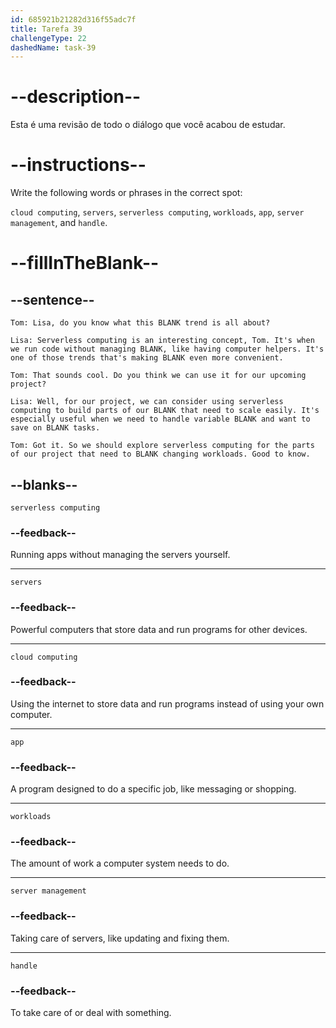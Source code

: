 ```yaml
---
id: 685921b21282d316f55adc7f
title: Tarefa 39
challengeType: 22
dashedName: task-39
---
```


<!-- REVIEW -->

# --description--

Esta é uma revisão de todo o diálogo que você acabou de estudar.

# --instructions--

Write the following words or phrases in the correct spot:

`cloud computing`, `servers`, `serverless computing`, `workloads`, `app`, `server management`, and `handle`.

# --fillInTheBlank--

## --sentence--

`Tom: Lisa, do you know what this BLANK trend is all about?`

`Lisa: Serverless computing is an interesting concept, Tom. It's when we run code without managing BLANK, like having computer helpers. It's one of those trends that's making BLANK even more convenient.`

`Tom: That sounds cool. Do you think we can use it for our upcoming project?`

`Lisa: Well, for our project, we can consider using serverless computing to build parts of our BLANK that need to scale easily. It's especially useful when we need to handle variable BLANK and want to save on BLANK tasks.`

`Tom: Got it. So we should explore serverless computing for the parts of our project that need to BLANK changing workloads. Good to know.`

## --blanks--

`serverless computing`

### --feedback--

Running apps without managing the servers yourself.

---

`servers`

### --feedback--

Powerful computers that store data and run programs for other devices.

---

`cloud computing`

### --feedback--

Using the internet to store data and run programs instead of using your own computer.

---

`app`

### --feedback--

A program designed to do a specific job, like messaging or shopping.

---

`workloads`

### --feedback--

The amount of work a computer system needs to do.

---

`server management`

### --feedback--

Taking care of servers, like updating and fixing them.

---

`handle`

### --feedback--

To take care of or deal with something.
